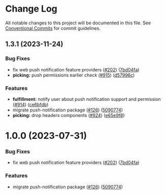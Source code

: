 # Change Log

All notable changes to this project will be documented in this file.
See [Conventional Commits](https://conventionalcommits.org) for commit guidelines.

## 1.3.1 (2023-11-24)


### Bug Fixes

* fix web push notification feature providers ([#202](https://github.com/spryker/oryx/issues/202)) ([7bd04fa](https://github.com/spryker/oryx/commit/7bd04fa91c3445dacbdef3d74946534aa457f1b8))
* **picking:** push permissions earlier check ([#915](https://github.com/spryker/oryx/issues/915)) ([d57996c](https://github.com/spryker/oryx/commit/d57996cbd131a7c33b46d3482eb40dc98fa6b844))


### Features

* **fulfillment:** notify user about push notification support and permission  ([#914](https://github.com/spryker/oryx/issues/914)) ([ce6bfdb](https://github.com/spryker/oryx/commit/ce6bfdb27cc703762b5ee4b1daeee7308c25e234))
* migrate push-notification package ([#126](https://github.com/spryker/oryx/issues/126)) ([5090774](https://github.com/spryker/oryx/commit/5090774ebb48d24a2117442e18140268d266aa9a))
* **picking:** drop headers components  ([#924](https://github.com/spryker/oryx/issues/924)) ([e65e9f8](https://github.com/spryker/oryx/commit/e65e9f8a0270a7e4ac68d23e9a904ce962e9a6de))





# 1.0.0 (2023-07-31)


### Bug Fixes

* fix web push notification feature providers ([#202](https://github.com/spryker/oryx/issues/202)) ([7bd04fa](https://github.com/spryker/oryx/commit/7bd04fa91c3445dacbdef3d74946534aa457f1b8))


### Features

* migrate push-notification package ([#126](https://github.com/spryker/oryx/issues/126)) ([5090774](https://github.com/spryker/oryx/commit/5090774ebb48d24a2117442e18140268d266aa9a))
